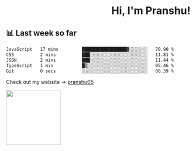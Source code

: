<div align="right" >
   
   <H1>Hi, I'm Pranshu!</H1>

</div>

## 📊 Last week so far
<!--START_SECTION:waka-->

```txt
JavaScript   17 mins         █████████████████▓░░░░░░░   70.90 %
CSS          2 mins          ███░░░░░░░░░░░░░░░░░░░░░░   11.81 %
JSON         2 mins          ███░░░░░░░░░░░░░░░░░░░░░░   11.44 %
TypeScript   1 min           █▒░░░░░░░░░░░░░░░░░░░░░░░   05.46 %
Git          0 secs          ░░░░░░░░░░░░░░░░░░░░░░░░░   00.39 %
```

<!--END_SECTION:waka-->

Check out my website -> [pranshu05](https://pranshu05.vercel.app)

<img align="left" width="150" src="https://user-images.githubusercontent.com/70943732/209951571-93b7afe5-f523-4683-b725-5d94b287e94e.png">

